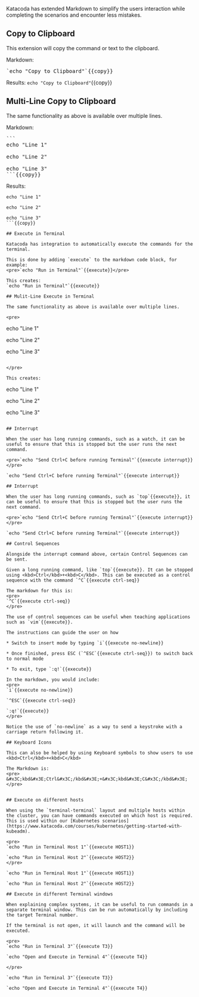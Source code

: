 Katacoda has extended Markdown to simplify the users interaction while completing the scenarios and encounter less mistakes.

## Copy to Clipboard

This extension will copy the command or text to the clipboard.

Markdown: 
<pre>`echo "Copy to Clipboard"`{{copy}}</pre>

Results:
`echo "Copy to Clipboard"`{{copy}}

## Multi-Line Copy to Clipboard

The same functionality as above is available over multiple lines.

Markdown: 
<pre>
```
echo "Line 1"

echo "Line 2"

echo "Line 3"
```{{copy}}
</pre>

Results:
```
echo "Line 1"

echo "Line 2"

echo "Line 3"
```{{copy}}

## Execute in Terminal

Katacoda has integration to automatically execute the commands for the terminal.

This is done by adding `execute` to the markdown code block, for example:
<pre>`echo "Run in Terminal"`{{execute}}</pre>

This creates:
`echo "Run in Terminal"`{{execute}}

## Mulit-Line Execute in Terminal

The same functionality as above is available over multiple lines.

<pre>
```
echo "Line 1"

echo "Line 2"

echo "Line 3"
```{{execute}}

</pre>

This creates:
```
echo "Line 1"

echo "Line 2"

echo "Line 3"
```{{execute}}

## Interrupt

When the user has long running commands, such as a watch, it can be useful to ensure that this is stopped but the user runs the next command. 

<pre>`echo "Send Ctrl+C before running Terminal"`{{execute interrupt}}</pre>

`echo "Send Ctrl+C before running Terminal"`{{execute interrupt}}

## Interrupt

When the user has long running commands, such as `top`{{execute}}, it can be useful to ensure that this is stopped but the user runs the next command. 

<pre>`echo "Send Ctrl+C before running Terminal"`{{execute interrupt}}</pre>

`echo "Send Ctrl+C before running Terminal"`{{execute interrupt}}

## Control Sequences

Alongside the interrupt command above, certain Control Sequences can be sent.

Given a long running command, like `top`{{execute}}. It can be stopped using <kbd>Ctrl</kbd>+<kbd>C</kbd>. This can be executed as a control sequence with the command `^C`{{execute ctrl-seq}}

The markdown for this is:
<pre>
`^C`{{execute ctrl-seq}}
</pre>

The use of control sequences can be useful when teaching applications such as `vim`{{execute}}.

The instructions can guide the user on how  

* Switch to insert mode by typing `i`{{execute no-newline}}

* Once finished, press ESC (`^ESC`{{execute ctrl-seq}}) to switch back to normal mode

* To exit, type `:q!`{{execute}}

In the markdown, you would include:
<pre>
`i`{{execute no-newline}}

`^ESC`{{execute ctrl-seq}}

`:q!`{{execute}}
</pre>

Notice the use of `no-newline` as a way to send a keystroke with a carriage return following it.

## Keyboard Icons

This can also be helped by using Keyboard symbols to show users to use <kbd>Ctrl</kbd>+<kbd>C</kbd>

The Markdown is:
<pre>
&#x3C;kbd&#x3E;Ctrl&#x3C;/kbd&#x3E;+&#x3C;kbd&#x3E;C&#x3C;/kbd&#x3E;
</pre>


## Execute on different hosts 

When using the `terminal-terminal` layout and multiple hosts within the cluster, you can have commands executed on which host is required. This is used within our [Kubernetes scenarios](https://www.katacoda.com/courses/kubernetes/getting-started-with-kubeadm).

<pre>
`echo "Run in Terminal Host 1"`{{execute HOST1}}

`echo "Run in Terminal Host 2"`{{execute HOST2}}
</pre>

`echo "Run in Terminal Host 1"`{{execute HOST1}}

`echo "Run in Terminal Host 2"`{{execute HOST2}}

## Execute in different Terminal windows

When explaining complex systems, it can be useful to run commands in a separate terminal window. This can be run automatically by including the target Terminal number. 

If the terminal is not open, it will launch and the command will be executed. 

<pre>
`echo "Run in Terminal 3"`{{execute T3}}

`echo "Open and Execute in Terminal 4"`{{execute T4}}

</pre>

`echo "Run in Terminal 3"`{{execute T3}}

`echo "Open and Execute in Terminal 4"`{{execute T4}}

